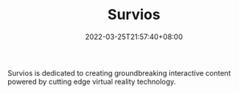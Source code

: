 ﻿---
weight: 
title: "Survios"
description: "Survios is dedicated to creating groundbreaking interactive content powered by cutting edge virtual reality technology."
date: 2022-03-25T21:57:40+08:00
lastmod: 2022-03-25T16:45:40+08:00
draft: false
authors: ["Metabd"]
featuredImage: "87.jpg"
link: "https://survios.com/studio/"
tags: ["Survios","NFTÓÎÏ·"]
categories: ["navigation"]
navigation: ["NFTÓÎÏ·"]
lightgallery: true
toc: true
pinned: false
recommend: false
recommend1: false
---
Survios is dedicated to creating groundbreaking interactive content powered by cutting edge virtual reality technology.
